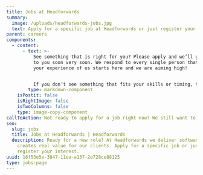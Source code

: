 ```yaml
---
title: Jobs at Headforwards
summary:
  image: /uploads/headforwards-jobs.jpg
  text: Apply for a specific job at Headforwards or just register your interest
parent: careers
components:
  - content:
      - text: >-
          See something that is right for you? Please apply and we’ll get back
          to you soon very soon. We respond to every single person that applies,
          your experience of us starts here and we are aiming high!


          If you don’t see something that fits your skills or timing, then please register your interest.
        type: markdown-component
    isPostit: false
    isRightImage: false
    isTwoColumns: false
    type: image-copy-component
callToAction: Not ready to apply for a job right now? We still want to hear from you
seo:
  slug: jobs
  title: Jobs at Headforwards | Headforwards
  description: Ready for a new role? At Headforwards we deliver software that
    creates real value for our clients. Apply for a specific job or just
    register your interest.
uuid: 16f53e5e-3847-11ea-a137-2e728ce88125
type: jobs-page
---
```

